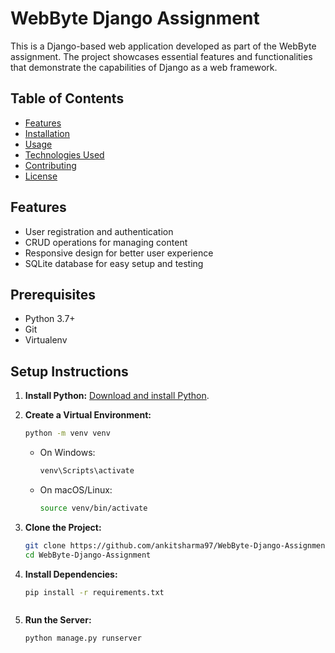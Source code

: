 # WebByte Django Assignment

This is a Django-based web application developed as part of the WebByte assignment. The project showcases essential features and functionalities that demonstrate the capabilities of Django as a web framework.

## Table of Contents
- [Features](#features)
- [Installation](#installation)
- [Usage](#usage)
- [Technologies Used](#technologies-used)
- [Contributing](#contributing)
- [License](#license)

## Features
- User registration and authentication
- CRUD operations for managing content
- Responsive design for better user experience
- SQLite database for easy setup and testing

## Prerequisites

- Python 3.7+
- Git
- Virtualenv

## Setup Instructions

1. **Install Python:** [Download and install Python](https://www.python.org/downloads/).

2. **Create a Virtual Environment:**

    ```bash
    python -m venv venv
    ```

    - On Windows:

        ```bash
        venv\Scripts\activate
        ```

    - On macOS/Linux:

        ```bash
        source venv/bin/activate
        ```

3. **Clone the Project:**


    ```bash
   git clone https://github.com/ankitsharma97/WebByte-Django-Assignment.git   
    cd WebByte-Django-Assignment
    ```

4. **Install Dependencies:**

    ```bash
    pip install -r requirements.txt
    ```


    ```
5. **Run the Server:**

    ```bash
    python manage.py runserver
    ```

